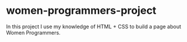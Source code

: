 # women-programmers-project
In this project I use my knowledge of HTML + CSS to build a page about Women Programmers. 
